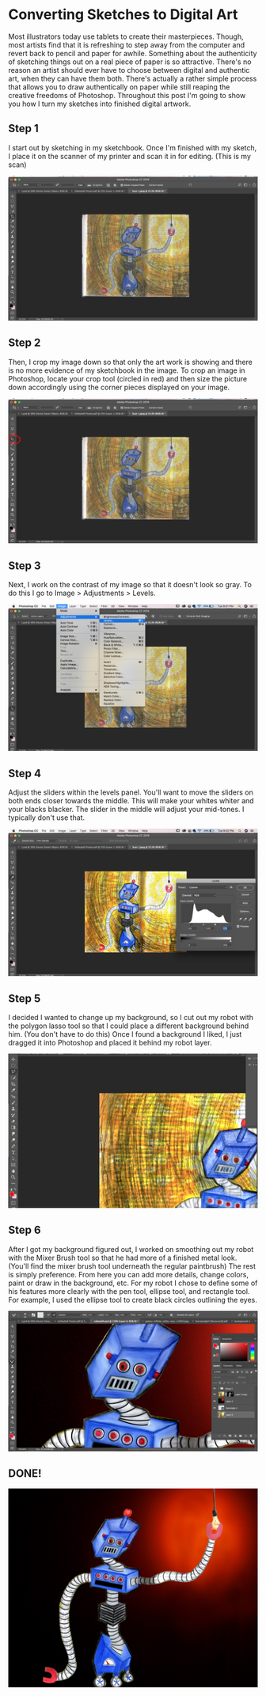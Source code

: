 # Converting Sketches to Digital Art

Most illustrators today use tablets to create their masterpieces. Though, most artists find that it is refreshing to step away from the computer and revert back to pencil and paper for awhile. Something about the authenticity of sketching things out on a real piece of paper is so attractive. There's no reason an artist should ever have to choose between digital and authentic art, when they can have them both. There's actually a rather simple process that allows you to draw authentically on paper while still reaping the creative freedoms of Photoshop. Throughout this post I'm going to show you how I turn my sketches into finished digital artwork.

## Step 1

I start out by sketching in my sketchbook. Once I'm finished with my sketch, I place it on the scanner of my printer and scan it in for editing. (This is my scan)

![sketch](sketch.png)


## Step 2

Then, I crop my image down so that only the art work is showing and there is no more evidence of my sketchbook in the image. To crop an image in Photoshop, locate your crop tool (circled in red) and then size the picture down accordingly using the corner pieces displayed on your image.

![crop](cropimage.png)


## Step 3

Next, I work on the contrast of my image so that it doesn't look so gray. To do this I go to Image > Adjustments > Levels.

![levels](levels.png)


## Step 4

Adjust the sliders within the levels panel. You'll want to move the sliders on both ends closer towards the middle. This will make your whites whiter and your blacks blacker. The slider in the middle will adjust your mid-tones. I typically don't use that.

![slider](levelslider.png)


## Step 5

I decided I wanted to change up my background, so I cut out my robot with the polygon lasso tool so that I could place a different background behind him. (You don't have to do this) Once I found a background I liked, I just dragged it into Photoshop and placed it behind my robot layer.

![lasso](lasso.png)


## Step 6

After I got my background figured out, I worked on smoothing out my robot with the Mixer Brush tool so that he had more of a finished metal look. (You'll find the mixer brush tool underneath the regular paintbrush) The rest is simply preference. From here you can add more details, change colors, paint or draw in the background, etc. For my robot I chose to define some of his features more clearly with the pen tool, ellipse tool, and rectangle tool. For example, I used the ellipse tool to create black circles outlining the eyes.

![brush](mixerbrush.png)

## DONE!

![finished](robotedit.jpg)
